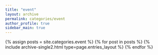 ```yaml
---
title: "event"
layout: archive
permalink: categories/event
author_profile: true
sidebar_main: true
---
```


{% assign posts = site.categories.event %}
{% for post in posts %} {% include archive-single2.html type=page.entries_layout %} {% endfor %}